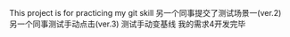 This project is for practicing my git skill
另一个同事提交了测试场景一(ver.2)
另一个同事测试手动点击(ver.3)
测试手动变基线
我的需求4开发完毕